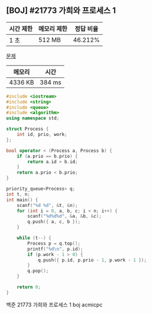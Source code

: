 ## [BOJ] #21773 가희와 프로세스 1

| 시간 제한 | 메모리 제한 | 정답 비율 |
| --------- | ----------- | --------- |
| 1 초      | 512 MB      | 46.212%   |

[문제](https://www.acmicpc.net/problem/21773)



| 메모리  | 시간   |
| ------- | ------ |
| 4336 KB | 384 ms |

```c++
#include <iostream>
#include <string>
#include <queue>
#include <algorithm>
using namespace std;

struct Process {
	int id, prio, work;
};

bool operator < (Process a, Process b) {
	if (a.prio == b.prio) {
		return a.id > b.id;
	}
	return a.prio < b.prio;
}

priority_queue<Process> q;
int t, n;
int main() {
	scanf("%d %d", &t, &n);
	for (int i = 0, a, b, c; i < n; i++) {
		scanf("%d%d%d", &a, &b, &c);
		q.push({ a, c, b });
	}

	while (t--) {
		Process p = q.top();
		printf("%d\n", p.id);
		if (p.work - 1 > 0) {
			q.push({ p.id, p.prio - 1, p.work - 1 });	
		}
		q.pop();
	}

	return 0;
}
```





백준 21773 가희와 프로세스 1 boj acmicpc

